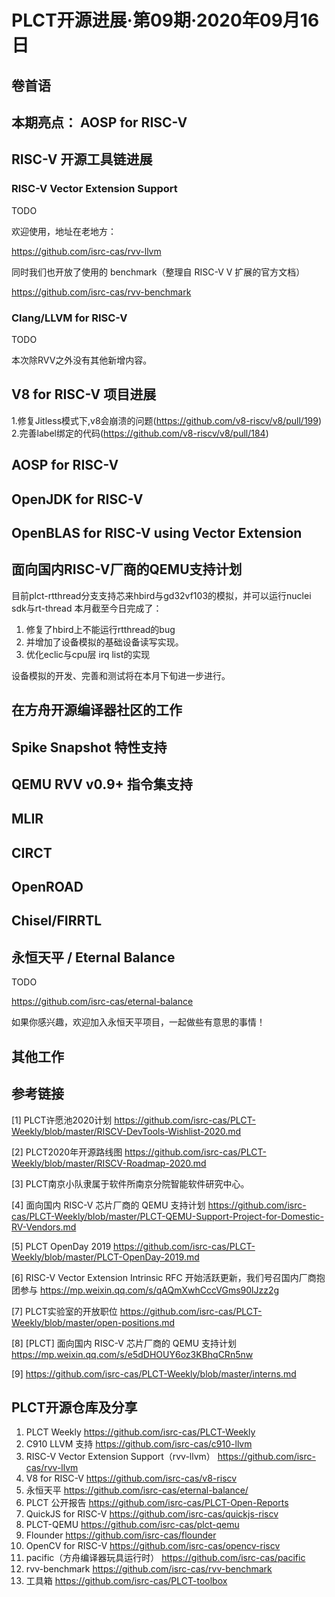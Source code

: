 # PLCT开源进展·第09期·2020年09月16日

## 卷首语

## 本期亮点： AOSP for RISC-V

## RISC-V 开源工具链进展

### RISC-V Vector Extension Support

TODO

欢迎使用，地址在老地方：

https://github.com/isrc-cas/rvv-llvm

同时我们也开放了使用的 benchmark（整理自 RISC-V V 扩展的官方文档）

https://github.com/isrc-cas/rvv-benchmark

### Clang/LLVM for RISC-V

TODO

本次除RVV之外没有其他新增内容。

## V8 for RISC-V 项目进展
1.修复Jitless模式下,v8会崩溃的问题(https://github.com/v8-riscv/v8/pull/199)  
2.完善label绑定的代码(https://github.com/v8-riscv/v8/pull/184)  

## AOSP for RISC-V

## OpenJDK for RISC-V

## OpenBLAS for RISC-V using Vector Extension

## 面向国内RISC-V厂商的QEMU支持计划

目前plct-rtthread分支支持芯来hbird与gd32vf103的模拟，并可以运行nuclei sdk与rt-thread
本月截至今日完成了：
1. 修复了hbird上不能运行rtthread的bug
2. 并增加了设备模拟的基础设备读写实现。
3. 优化eclic与cpu层 irq list的实现

设备模拟的开发、完善和测试将在本月下旬进一步进行。


## 在方舟开源编译器社区的工作

## Spike Snapshot 特性支持

## QEMU RVV v0.9+ 指令集支持

## MLIR

## CIRCT

## OpenROAD

## Chisel/FIRRTL

## 永恒天平 / Eternal Balance

TODO

https://github.com/isrc-cas/eternal-balance

如果你感兴趣，欢迎加入永恒天平项目，一起做些有意思的事情！

## 其他工作

## 参考链接

[1] PLCT许愿池2020计划 https://github.com/isrc-cas/PLCT-Weekly/blob/master/RISCV-DevTools-Wishlist-2020.md

[2] PLCT2020年开源路线图 https://github.com/isrc-cas/PLCT-Weekly/blob/master/RISCV-Roadmap-2020.md

[3] PLCT南京小队隶属于软件所南京分院智能软件研究中心。

[4] 面向国内 RISC-V 芯片厂商的 QEMU 支持计划 https://github.com/isrc-cas/PLCT-Weekly/blob/master/PLCT-QEMU-Support-Project-for-Domestic-RV-Vendors.md

[5] PLCT OpenDay 2019 https://github.com/isrc-cas/PLCT-Weekly/blob/master/PLCT-OpenDay-2019.md

[6] RISC-V Vector Extension Intrinsic RFC 开始活跃更新，我们号召国内厂商抱团参与 https://mp.weixin.qq.com/s/qAQmXwhCccVGms90lJzz2g

[7] PLCT实验室的开放职位 https://github.com/isrc-cas/PLCT-Weekly/blob/master/open-positions.md

[8] [PLCT] 面向国内 RISC-V 芯片厂商的 QEMU 支持计划 https://mp.weixin.qq.com/s/e5dDHOUY6oz3KBhqCRn5nw

[9] https://github.com/isrc-cas/PLCT-Weekly/blob/master/interns.md

## PLCT开源仓库及分享

1. PLCT Weekly https://github.com/isrc-cas/PLCT-Weekly
2. C910 LLVM 支持 https://github.com/isrc-cas/c910-llvm
3. RISC-V Vector Extension Support（rvv-llvm） https://github.com/isrc-cas/rvv-llvm
4. V8 for RISC-V https://github.com/isrc-cas/v8-riscv
5. 永恒天平 https://github.com/isrc-cas/eternal-balance/
6. PLCT 公开报告 https://github.com/isrc-cas/PLCT-Open-Reports
7. QuickJS for RISC-V https://github.com/isrc-cas/quickjs-riscv
8. PLCT-QEMU https://github.com/isrc-cas/plct-qemu
9. Flounder https://github.com/isrc-cas/flounder
10. OpenCV for RISC-V https://github.com/isrc-cas/opencv-riscv
11. pacific（方舟编译器玩具运行时） https://github.com/isrc-cas/pacific
12. rvv-benchmark https://github.com/isrc-cas/rvv-benchmark
13. 工具箱 https://github.com/isrc-cas/PLCT-toolbox

